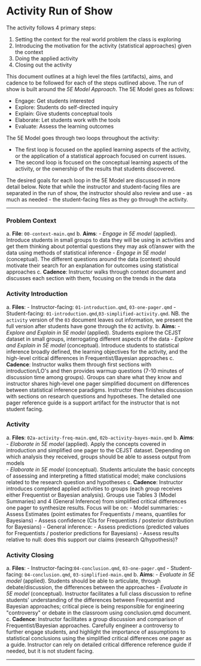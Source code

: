 # Activity Run of Show

The activity follows 4 primary steps:

1.  Setting the context for the real world problem the class is exploring
2.  Introducing the motivation for the activity (statistical approaches) given the context
3.  Doing the applied activity
4.  Closing out the activity

This document outlines at a high level the files (artifacts), aims, and cadence to be followed for each of the steps outlined above. The run of show is built around the *5E Model Approach*. The 5E Model goes as follows:

-   Engage: Get students interested
-   Explore: Students do self-directed inquiry
-   Explain: Give students conceptual tools
-   Elaborate: Let students work with the tools
-   Evaluate: Assess the learning outcomes

The 5E Model goes through two loops throughout the activity:

-   The first loop is focused on the applied learning aspects of the activity, or the application of a statistical approach focused on current issues.
-   The second loop is focused on the conceptual learning aspects of the activity, or the ownership of the results that students discovered.

The desired goals for each loop in the 5E Model are discussed in more detail below. Note that while the instructor and student-facing files are separated in the run of show, the instructor should also review and use - as much as needed - the student-facing files as they go through the activity.

------------------------------------------------------------------------

### Problem Context

a.  **File**: `00-context-main.qmd`
b.  **Aims**:
    -   *Engage in 5E model* (applied). Introduce students in small groups to data they will be using in activities and get them thinking about potential questions they may ask of/answer with the data using methods of statistical inference
    -   *Engage in 5E model* (conceptual). The different questions around the data (context) should motivate their search for an explanation for outcomes using statistical approaches
c.  **Cadence**: Instructor walks through context document and discusses each section with them, focusing on the trends in the data

### Activity Introduction

a.  **Files**:
    -   Instructor-facing: `01-introduction.qmd`, `03-one-pager.qmd`
    -   Student-facing: `01-introduction.qmd`,`03-simplified-activity.qmd`. NB. the `activity` version of the `03` document leaves out information, we present the full version after students have gone through the `02` activity.
b.  **Aims**:
    -   *Explore and Explain in 5E model* (applied). Students explore the CEJST dataset in small groups, interrogating different aspects of the data
    -   *Explore and Explain in 5E model* (conceptual). Introduce students to statistical inference broadly defined, the learning objectives for the activity, and the high-level critical differences in Frequentist/Bayesian approaches
c.  **Cadence**: Instructor walks them through first sections with introduction/LO's and then provides warmup questions (7-10 minutes of discussion time among groups). Groups can share what they know and instructor shares high-level one pager simplified document on differences between statistical inference paradigms. Instructor then finishes discussion with sections on research questions and hypotheses. The detailed one pager reference guide is a support artifact for the instructor that is not student facing.

### Activity

a.  **Files**: `02a-activity-freq-main.qmd`, `02b-activity-bayes-main.qmd`
b.  **Aims**:
    -   *Elaborate in 5E model* (applied). Apply the concepts covered in introduction and simplified one pager to the CEJST dataset. Depending on which analysis they received, groups should be able to assess output from models\
    -   *Elaborate in 5E model* (conceptual). Students articulate the basic concepts of assessing and interpreting a fitted statistical model; make conclusions related to the research question and hypotheses
c.  **Cadence**: Instructor introduces completed applied activities to groups (each group receives either Frequentist or Bayesian analysis). Groups use Tables 3 (Model Summaries) and 4 (General Inference) from simplified critical differences one pager to synthesize results. Focus will be on:
    -   Model summaries:
        -   Assess Estimates (point estimates for Frequentists / means, quantiles for Bayesians)
        -   Assess confidence (CIs for Frequentists / posterior distribution for Bayesians)
    -   General inference:
        -   Assess predictions (predicted values for Frequentists / posterior predictions for Bayesians)
        -   Assess results relative to null: does this support our claims (research Q/hypothesis)?

### Activity Closing

a.  **Files**:
    -   Instructor-facing:`04-conclusion.qmd`, `03-one-pager.qmd`
    -   Student-facing: `04-conclusion.qmd`, `03-simplified-main.qmd`
b.  **Aims**:
    -   *Evaluate in 5E model* (applied). Students should be able to articulate, through debate/discussion, the differences between the approaches
    -   *Evaluate in 5E model* (conceptual). Instructor facilitates a full class discussion to refine students' understanding of the differences between Frequentist and Bayesian approaches; critical piece is being responsible for engineering "controversy" or debate in the classroom using conclusion.qmd document.
c.  **Cadence**: Instructor facilitates a group discussion and comparison of Frequentist/Bayesian approaches. Carefully engineer a controversy to further engage students, and highlight the importance of assumptions to statistical conclusions using the simplified critical differences one pager as a guide. Instructor can rely on detailed critical difference reference guide if needed, but it is not student facing.

------------------------------------------------------------------------
